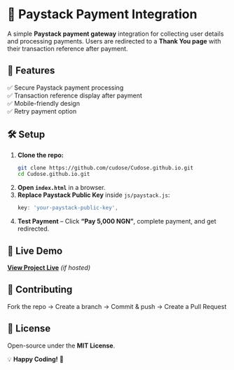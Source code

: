 # 🚀 Paystack Payment Integration  

A simple **Paystack payment gateway** integration for collecting user details and processing payments. Users are redirected to a **Thank You page** with their transaction reference after payment.  

## 📌 Features  
✅ Secure Paystack payment processing  
✅ Transaction reference display after payment  
✅ Mobile-friendly design  
✅ Retry payment option  

## 🛠 Setup  
1. **Clone the repo:**  
   ```sh
   git clone https://github.com/cudose/Cudose.github.io.git
   cd Cudose.github.io.git
   ```
2. **Open `index.html`** in a browser.  
3. **Replace Paystack Public Key** inside `js/paystack.js`:  
   ```js
   key: 'your-paystack-public-key',
   ```
4. **Test Payment** – Click **“Pay 5,000 NGN”**, complete payment, and get redirected.  

## 🔗 Live Demo  
[**View Project Live**](https://cudose.com/workflow) *(if hosted)*  

## 🤝 Contributing  
Fork the repo → Create a branch → Commit & push → Create a Pull Request  

## 📄 License  
Open-source under the **MIT License**.  

💡 **Happy Coding!** 🚀